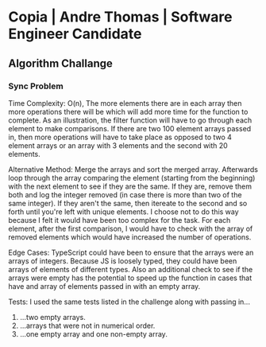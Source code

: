 # Copia | Andre Thomas | Software Engineer Candidate
## Algorithm Challange
### Sync Problem
Time Complexity: O(n), The more elements there are in each array then more operations there will be which will add more time for the function to complete. As an illustration, the filter function will have to go through each element to make comparisons. If there are two 100 element arrays passed in, then more operations will have to take place as opposed to two 4 element arrays or an array with 3 elements and the second with 20 elements.

Alternative Method: 
Merge the arrays and sort the merged array. Afterwards loop through the array comparing the element (starting from the beginning) with the next element to see if they are the same. If they are, remove them both and log the integer removed (in case there is more than two of the same integer). If they aren't the same, then itereate to the second and so forth until you're left with unique elements. I choose not to do this way because I felt it would have been too complex for the task. For each element, after the first comparison, I would have to check with the array of removed elements which would have increased the number of operations.

Edge Cases: TypeScript could have been to ensure that the arrays were an arrays of integers. Because JS is loosely typed, they could have been arrays of elements of different types. Also an additional check to see if the arrays were empty has the potential to speed up the function in cases that have and array of elements passed in with an empty array.

Tests: I used the same tests listed in the challenge along with passing in...
1. ...two empty arrays.
2. ...arrays that were not in numerical order.
3. ...one empty array and one non-empty array.
